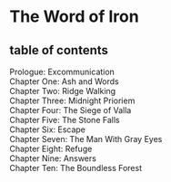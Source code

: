 # The Word of Iron

<nav id="toc" role="doc-toc">

## table of contents

- [Prologue: Excommunication](chapter_0.html)
- [Chapter One: Ash and Words](chapter_1.html)
- [Chapter Two: Ridge Walking](chapter_2.html)
- [Chapter Three: Midnight Prioriem](chapter_3.html)
- [Chapter Four: The Siege of Valla](chapter_4.html)
- [Chapter Five: The Stone Falls](chapter_5.html)
- [Chapter Six: Escape](chapter_6.html)
- [Chapter Seven: The Man With Gray Eyes](chapter_7.html)
- [Chapter Eight: Refuge](chapter_8.html)
- [Chapter Nine: Answers](chapter_9.html)
- [Chapter Ten: The Boundless Forest](chapter_10.html)

</nav>